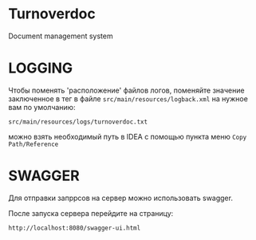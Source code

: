 # Turnoverdoc
Document management system


# LOGGING
Чтобы поменять 'расположение' файлов логов, 
поменяйте значение заключенное в тег **<file>** в файле `src/main/resources/logback.xml` на нужное вам по умолчанию:
```
src/main/resources/logs/turnoverdoc.txt
```
можно взять необходимый путь в IDEA с помощью пункта меню `Copy Path/Reference`

# SWAGGER
Для отправки запррсов на сервер можно использовать swagger.

После запуска сервера перейдите на страницу:
```
http://localhost:8080/swagger-ui.html
````


